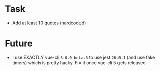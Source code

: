 # Task
* Add at least 10 quotes (hardcoded)

# Future
* I use EXACTLY vue-cli `5.0.0-beta.3` to use jest `26.0.1` (and use fake timers) which is pretty hacky. Fix it once vue-cli 5 gets released
